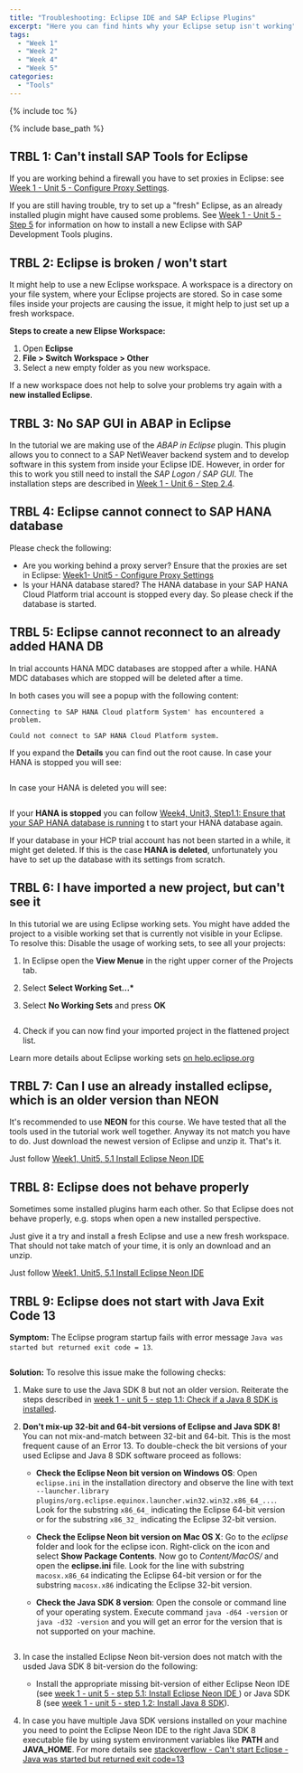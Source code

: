 ```yaml
---
title: "Troubleshooting: Eclipse IDE and SAP Eclipse Plugins"
excerpt: "Here you can find hints why your Eclipse setup isn't working"
tags:
  - "Week 1"
  - "Week 2"
  - "Week 4"
  - "Week 5"
categories:
  - "Tools"
---
```


<a name="top"/>

{% include toc %}

{% include base_path %}

## TRBL 1: Can't install SAP Tools for Eclipse

If you are working behind a firewall you have to set proxies in Eclipse: see [Week 1 - Unit 5 - Configure Proxy Settings]({{base_path}}/week-1/unit-5/#configure-proxy-settings).

If you are still having trouble, try to set up a "fresh" Eclipse, as an already installed plugin might have caused some problems. See [Week 1 - Unit 5 - Step 5]({{base_path}}/week-1/unit-6/#step-5-install-and-configure-sap-tools-for-eclipse) for information on how to install a new Eclipse with SAP Development Tools plugins.

## TRBL 2: Eclipse is broken / won't start

It might help to use a new Eclipse workspace. A workspace is a directory on your file system, where your Eclipse projects are stored. So in case some files inside your projects are causing the issue, it might help to just set up a fresh workspace.

**Steps to create a new Elipse Workspace:**

1.  Open **Eclipse**
2.  **File > Switch Workspace > Other**
3.  Select a new empty folder as you new workspace.

If a new workspace does not help to solve your problems try again with a **new installed Eclipse**.

## TRBL 3: No SAP GUI in ABAP in Eclipse

In the tutorial we are making use of the _ABAP in Eclipse_ plugin. This plugin allows you to connect to a SAP NetWeaver backend system and to develop software in this system from inside your Eclipse IDE. However, in order for this to work you still need to install the _SAP Logon / SAP GUI_.
The installation steps are described in [Week 1 - Unit 6 - Step 2.4]({{base_path}}/week-1/unit-6/#setup-sap-gui-client).

## TRBL 4: Eclipse cannot connect to SAP HANA database

Please check the following:

-   Are you working behind a proxy server? Ensure that the proxies are set in Eclipse: [Week1- Unit5 - Configure Proxy Settings]({{base_path}}/week-1/unit-5/#configure-proxy-settings)
-   Is your HANA database stared? The HANA database in your SAP HANA Cloud Platform trial account is stopped every day. So please check if the database is started.

## TRBL 5: Eclipse cannot reconnect to an already added HANA DB

In trial accounts HANA MDC databases are stopped after a while. HANA MDC databases which are stopped will be deleted after a time.

In both cases you will see a popup with the following content:

    Connecting to SAP HANA Cloud platform System' has encountered a problem.

    Could not connect to SAP HANA Cloud Platform system.

If you expand the **Details** you can find out the root cause.
In case your HANA is stopped you will see:

<img src="{{base_path}}/troubleshooting/images/trbl-eclipse/trbl1/pic01--problem.png" alt="" with="640px" />

In case your HANA is deleted you will see:

<img src="{{base_path}}/troubleshooting/images/trbl-eclipse/trbl1/pic02--hanadeleted.png" alt="" with="640px" />

If your **HANA is stopped** you can follow [Week4, Unit3, Step1.1: Ensure that your SAP HANA database is running]({{base_path}}/week-4/unit-3/#step-11-ensure-that-your-sap-hana-database-is-running) t
to start your HANA database again.

If your database in your HCP trial account has not been started in a while, it might get deleted. If this is the case **HANA is deleted**, unfortunately you have to set up the database with its settings from scratch.

## TRBL 6: I have imported a new project, but can't see it

In this tutorial we are using Eclipse working sets. You might have added the project to a visible working set that is currently not visible in your Eclipse.
To resolve this: Disable the usage of working sets, to see all your projects:

1.  In Eclipse open the **View Menue** in the right upper corner of the Projects tab.
2.  Select **Select Working Set...\***
3.  Select **No Working Sets** and press **OK**

    <img src="{{base_path}}/troubleshooting/images/trbl-eclipse/trbl6/pic01--noworkingset.png" alt="" with="640px" />

4.  Check if you can now find your imported project in the flattened project list.

Learn more details about Eclipse working sets [on help.eclipse.org](http://help.eclipse.org/neon/topic/org.eclipse.platform.doc.user/concepts/cworkset.htm?cp=0_2_1_6)

## TRBL 7: Can I use an already installed eclipse, which is an older version than **NEON**

It's recommended to use **NEON**  for this course. We have tested that all the tools used in the tutorial work well together.
Anyway its not match you have to do. Just download the newest version of Eclipse and unzip it. That's it.

Just follow [Week1, Unit5, 5.1 Install Eclipse Neon IDE]({{base_path}}/week-1/unit-5/#install-eclipse-neon-ide)

## TRBL 8: Eclipse does not behave properly

Sometimes some installed plugins harm each other. So that Eclipse does not behave properly, e.g. stops when open a new installed perspective.

Just give it a try and install a fresh Eclipse and use a new fresh workspace.
That should not take match of your time, it is only an download and an unzip.

Just follow [Week1, Unit5, 5.1 Install Eclipse Neon IDE]({{base_path}}/week-1/unit-5/#install-eclipse-neon-ide)

## TRBL 9: Eclipse does not start with Java Exit Code 13

**Symptom:** The Eclipse program startup fails with error message `Java was started but returned exit code = 13`.

<img src="{{base_path}}/troubleshooting/images/trbl-eclipse/trbl9/pic01--eclipsefailure-javacode13.png" alt="" with="640px" />

**Solution:** To resolve this issue make the following checks:

1.  Make sure to use the Java SDK 8 but not an older version. Reiterate the steps described in [week 1 - unit 5 - step 1.1: Check if a Java 8 SDK is installed]({{base_path}}/week-1/unit-5/#check-if-a-java-8-sdk-is-installed).
2.  **Don't mix-up 32-bit and 64-bit versions of Eclipse and Java SDK 8!** You can not mix-and-match between 32-bit and 64-bit. This is the most frequent cause of an Error 13. To double-check the bit versions of your used Eclipse and Java 8 SDK software proceed as follows:

    -   **Check the Eclipse Neon bit version on Windows OS**: Open `eclipse.ini` in the installation directory and observe the line with text `--launcher.library plugins/org.eclipse.equinox.launcher.win32.win32.x86_64_...`. Look for the substring `x86_64_` indicating the Eclipse 64-bit version or for the substring `x86_32_` indicating the Eclipse 32-bit version.
    -   **Check the Eclipse Neon bit version on Mac OS X**: Go to the _eclipse_ folder and look for the eclipse icon. Right-click on the icon and select **Show Package Contents**. Now go to _Content/MacOS/_ and open the **eclipse.ini** file. Look for the line with substring `macosx.x86_64` indicating the Eclipse 64-bit version or for the substring `macosx.x86` indicating the Eclipse 32-bit version.
    -   **Check the Java SDK 8 version**: Open the console or command line of your operating system. Execute command `java -d64 -version` or `java -d32 -version` and you will get an error for the version that is not supported on your machine.

        <img src="{{base_path}}/troubleshooting/images/trbl-eclipse/trbl9/pic02--check-java-bit-version.png" alt="" with="640px" />

3.  In case the installed Eclipse Neon bit-version does not match with the usded Java SDK 8 bit-version do the following:

    -   Install the appropriate missing bit-version of either Eclipse Neon IDE (see [week 1 - unit 5 - step 5.1: Install Eclipse Neon IDE ]({{base_path}}/week-1/unit-5/#install-eclipse-neon-ide)) or Java SDK 8 (see [week 1 - unit 5 - step 1.2: Install Java 8 SDK]({{base_path}}/week-1/unit-5/#install-java-8-sdk)).

4.  In case you have multiple Java SDK versions installed on your machine you need to point the Eclipse Neon IDE to the right Java SDK 8 executable file by using system environment variables like **PATH** and **JAVA_HOME**. For more details see [stackoverflow - Can't start Eclipse - Java was started but returned exit code=13](http://stackoverflow.com/questions/11461607/cant-start-eclipse-java-was-started-but-returned-exit-code-13)
